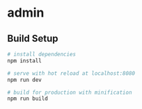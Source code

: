 # admin

## Build Setup

``` bash
# install dependencies
npm install

# serve with hot reload at localhost:8080
npm run dev

# build for production with minification
npm run build

